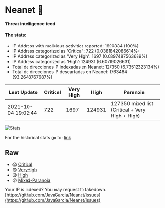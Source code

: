 # Neanet :hocho:
#### Threat intelligence feed
#### The stats:

- IP Address with malicious activities reported: 1890834 (100%)
- IP Address categorized as 'Critical':  722 (0.0381842086614%)
- IP Address categorized as 'Very High':  1697 (0.0897487563689%)
- IP Address categorized as 'High':  124931 (6.60719026631)
- Total de direcciones IP indexadas en Neanet:  127350 (6.73512323134%)
- Total de direcciones IP descartadas en Neanet:  1763484 (93.2648767687%)

| Last Update | Critical | Very High | High | Paranoia |
| --- | --- | --- | --- | --- |
| 2021-10-04 19:02:44 | 722 | 1697 | 124931 | 127350 mixed list (Critical + Very High + High)|

![Stats](https://docs.google.com/spreadsheets/d/e/2PACX-1vSnaNMIXVabIpDJjufMlzH7poXnshF3mgd8Is1g9ytUEzVsP5my4Trn8f-xkoLLQ38xpL3HtmUexLo6/pubchart?oid=501124687&format=image)

For the historical stats go to: [link](/stats.csv)
## Raw
- :scream: [Critical](https://raw.githubusercontent.com/JavaGarcia/Neanet/master/blacklists/neanet_critical.txt)
- :fearful: [VeryHigh](https://raw.githubusercontent.com/JavaGarcia/Neanet/master/blacklists/neanet_veryHigh.txtt)
- :frowning: [High](https://raw.githubusercontent.com/JavaGarcia/Neanet/master/blacklists/neanet_high.txt)
- :dizzy_face: [Mixed-Paranoia](https://raw.githubusercontent.com/JavaGarcia/Neanet/master/blacklists/neanet_all.txt)


Your IP is indexed? You may request to takedown. [https://github.com/JavaGarcia/Neanet/issues](https://github.com/JavaGarcia/Neanet/issues)














































































































































































































































































































































































































































































































































































































































































































































































































































































































































































































































































































































































































































































































































































































































































































































































































































































































































































































































































































































































































































































































































































































































































































































































































































































































































































































































































































































































































































































































































































































































































































































































































































































































































































































































































































































































































































































































































































































































































































































































































































































































































































































































































































































































































































































































































































































































































































































































































































































































































































































































































































































































































































































































































































































































































































































































































































































































































































































































































































































































































































































































































































































































































































































































































































































































































































































































































































































































































































































































































































































































































































































































































































































































































































































































































































































































































































































































































































































































































































































































































































































































































































































































































































































































































































































































































































































































































































































































































































































































































































































































































































































































































































































































































































































































